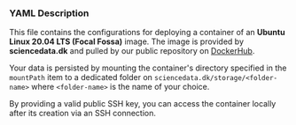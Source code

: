 ### YAML Description

This file contains the configurations for deploying a container of an **Ubuntu Linux 20.04 LTS (Focal Fossa)** image. The image is provided by **sciencedata.dk** and pulled by our public repository on [DockerHub](https://hub.docker.com/r/sciencedata/ubuntu_focal_sciencedata). 

Your data is persisted by mounting the container's directory specified in the `mountPath` item to a dedicated folder on `sciencedata.dk/storage/<folder-name>` where `<folder-name>` is the name of your choice. 

By providing a valid public SSH key, you can access the container locally after its creation via an SSH connection.  

